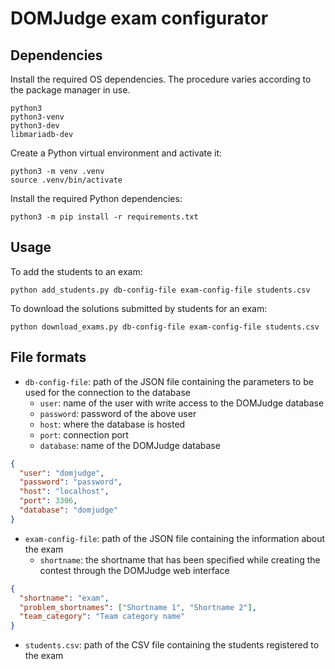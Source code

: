 # DOMJudge exam configurator
## Dependencies
Install the required OS dependencies.
The procedure varies according to the package manager in use.
```
python3
python3-venv
python3-dev
libmariadb-dev
```

Create a Python virtual environment and activate it:
```shell
python3 -m venv .venv
source .venv/bin/activate
```

Install the required Python dependencies:
```shell
python3 -m pip install -r requirements.txt
```

## Usage
To add the students to an exam:
```shell
python add_students.py db-config-file exam-config-file students.csv
```
To download the solutions submitted by students for an exam:
```shell
python download_exams.py db-config-file exam-config-file students.csv
```

## File formats

- `db-config-file`: path of the JSON file containing the parameters to be used for the connection to the database
  - `user`: name of the user with write access to the DOMJudge database
  - `password`: password of the above user
  - `host`: where the database is hosted
  - `port`: connection port
  - `database`: name of the DOMJudge database
```json
{
  "user": "domjudge",
  "password": "password",
  "host": "localhost",
  "port": 3306,
  "database": "domjudge"
}
```

- `exam-config-file`: path of the JSON file containing the information about the exam
  - `shortname`: the shortname that has been specified while creating the contest through the DOMJudge web interface
```json
{
  "shortname": "exam",
  "problem_shortnames": ["Shortname 1", "Shortname 2"],
  "team_category": "Team category name"
}
```

   - `students.csv`: path of the CSV file containing the students registered to the exam
